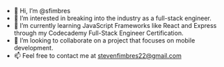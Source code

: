 - 👋 Hi, I’m @sfimbres
- 👀 I’m interested in breaking into the industry as a full-stack engineer.
- 🌱 I’m currently learning JavaScript Frameworks like React and Express through my Codecademy Full-Stack Engineer Certification.
- 💞️ I’m looking to collaborate on a project that focuses on mobile development.
- 📫 Feel free to contact me at stevenfimbres22@gmail.com 

<!---
sfimbres/sfimbres is a ✨ special ✨ repository because its `README.md` (this file) appears on your GitHub profile.
You can click the Preview link to take a look at your changes.
--->
